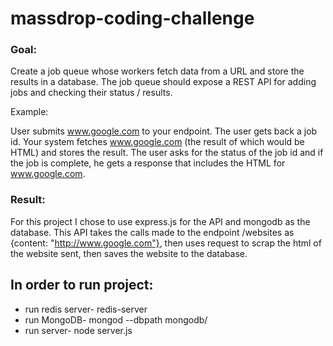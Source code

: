 # massdrop-coding-challenge

### Goal:
Create a job queue whose workers fetch data from a URL and store the results in a database. The job queue should expose a REST API for adding jobs and checking their status / results.

Example:

User submits www.google.com to your endpoint. The user gets back a job id. Your system fetches www.google.com (the result of which would be HTML) and stores the result. The user asks for the status of the job id and if the job is complete, he gets a response that includes the HTML for www.google.com.

### Result:
For this project I chose to use express.js for the API and mongodb as the database. This API takes the calls made to the endpoint /websites as {content: "http://www.google.com"}, then uses request to scrap the html of the website sent, then saves the website to the database.


## In order to run project:
* run redis server- redis-server
* run MongoDB- mongod --dbpath mongodb/
* run server- node server.js
